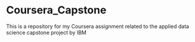 # Coursera_Capstone
This is a repository for my Coursera assignment related to the applied data science capstone project by IBM
